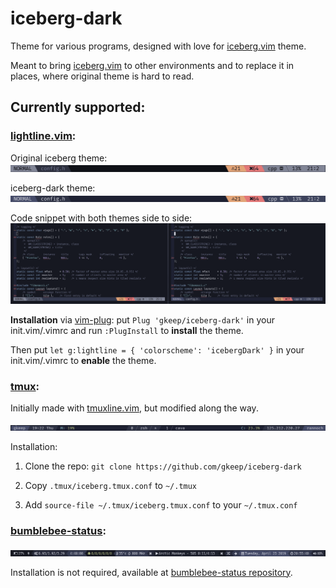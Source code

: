 # iceberg-dark
Theme for various programs, designed with love for [iceberg.vim](https://github.com/cocopon/iceberg.vim) theme. 

Meant to bring [iceberg.vim](https://github.com/cocopon/iceberg.vim) to other environments and to replace it in places, where original theme is hard to read.

## Currently supported:

### [lightline.vim](https://github.com/itchyny/lightline.vim):

Original iceberg theme: ![old](screenshots/lightline_old.png)

iceberg-dark theme: ![new](screenshots/lightline_new.png)

Code snippet with both themes side to side: ![code snippet](screenshots/code_snippet.png)

**Installation** via [vim-plug](https://github.com/junegunn/vim-plug): put `Plug 'gkeep/iceberg-dark'` in your init.vim/.vimrc and run `:PlugInstall` to **install** the theme.

Then put `let g:lightline = { 'colorscheme': 'icebergDark' }` in your init.vim/.vimrc to **enable** the theme.

### [tmux](https://github.com/tmux/tmux):

Initially made with [tmuxline.vim](https://github.com/edkolev/tmuxline.vim), but modified along the way.

![tmux screenshot](screenshots/tmux.png)

Installation: 

1. Clone the repo: `git clone https://github.com/gkeep/iceberg-dark`

2. Copy `.tmux/iceberg.tmux.conf` to `~/.tmux`

3. Add `source-file ~/.tmux/iceberg.tmux.conf` to your `~/.tmux.conf`

### [bumblebee-status](https://github.com/tobi-wan-kenobi/bumblebee-status):

![bumblebee-status](screenshots/bumblebee.png)

Installation is not required, available at [bumblebee-status repository](https://github.com/tobi-wan-kenobi/bumblebee-status).
